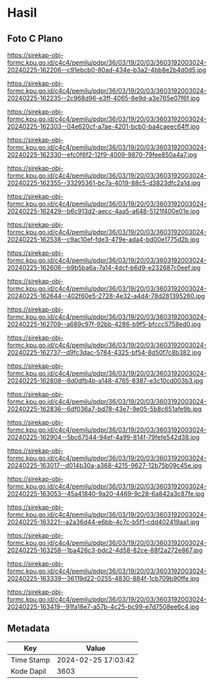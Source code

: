 # Hasil

## Foto C Plano

https://sirekap-obj-formc.kpu.go.id/c4c4/pemilu/pdpr/36/03/19/20/03/3603192003024-20240225-162206--c91ebcb0-80ad-434e-b3a2-4bb8e2b4d0d5.jpg

https://sirekap-obj-formc.kpu.go.id/c4c4/pemilu/pdpr/36/03/19/20/03/3603192003024-20240225-162235--2c968d96-e3ff-4065-8e9d-a3e765e07f6f.jpg

https://sirekap-obj-formc.kpu.go.id/c4c4/pemilu/pdpr/36/03/19/20/03/3603192003024-20240225-162303--04e620cf-a7ae-4201-bcb0-ba4caeec64ff.jpg

https://sirekap-obj-formc.kpu.go.id/c4c4/pemilu/pdpr/36/03/19/20/03/3603192003024-20240225-162330--efc0f6f2-12f9-4009-9870-79fee850a4a7.jpg

https://sirekap-obj-formc.kpu.go.id/c4c4/pemilu/pdpr/36/03/19/20/03/3603192003024-20240225-162355--33295361-bc7a-4019-88c5-d3823dfc2a1d.jpg

https://sirekap-obj-formc.kpu.go.id/c4c4/pemilu/pdpr/36/03/19/20/03/3603192003024-20240225-162429--b6c913d2-aecc-4aa5-a648-5121f400e01e.jpg

https://sirekap-obj-formc.kpu.go.id/c4c4/pemilu/pdpr/36/03/19/20/03/3603192003024-20240225-162538--c9ac10ef-fde3-479e-ada4-bd00e1775d2b.jpg

https://sirekap-obj-formc.kpu.go.id/c4c4/pemilu/pdpr/36/03/19/20/03/3603192003024-20240225-162606--b9b5ba6a-7a14-4dcf-b6d9-e232687c0eef.jpg

https://sirekap-obj-formc.kpu.go.id/c4c4/pemilu/pdpr/36/03/19/20/03/3603192003024-20240225-162644--402f60e5-2728-4e32-a4d4-78d281395260.jpg

https://sirekap-obj-formc.kpu.go.id/c4c4/pemilu/pdpr/36/03/19/20/03/3603192003024-20240225-162709--a689c97f-92bb-4286-b9f5-bfccc5758ed0.jpg

https://sirekap-obj-formc.kpu.go.id/c4c4/pemilu/pdpr/36/03/19/20/03/3603192003024-20240225-162737--d9fc3dac-5784-4325-bf54-8d50f7c8b382.jpg

https://sirekap-obj-formc.kpu.go.id/c4c4/pemilu/pdpr/36/03/19/20/03/3603192003024-20240225-162808--8d0dfb4b-a148-4765-8387-e3c10cd003b3.jpg

https://sirekap-obj-formc.kpu.go.id/c4c4/pemilu/pdpr/36/03/19/20/03/3603192003024-20240225-162836--6df036a7-bd78-43e7-9e05-5b8c651afe9b.jpg

https://sirekap-obj-formc.kpu.go.id/c4c4/pemilu/pdpr/36/03/19/20/03/3603192003024-20240225-162904--5bc67544-94ef-4a99-814f-79fefe542d38.jpg

https://sirekap-obj-formc.kpu.go.id/c4c4/pemilu/pdpr/36/03/19/20/03/3603192003024-20240225-163017--d014b30a-a368-4215-9627-12b75b09c45e.jpg

https://sirekap-obj-formc.kpu.go.id/c4c4/pemilu/pdpr/36/03/19/20/03/3603192003024-20240225-163053--45a41840-9a20-4469-9c28-6a842a3c87fe.jpg

https://sirekap-obj-formc.kpu.go.id/c4c4/pemilu/pdpr/36/03/19/20/03/3603192003024-20240225-163221--a2a36d44-e6bb-4c7c-b5f1-cdd402419aa1.jpg

https://sirekap-obj-formc.kpu.go.id/c4c4/pemilu/pdpr/36/03/19/20/03/3603192003024-20240225-163258--1ba426c3-bdc2-4d58-82ce-88f2a272e867.jpg

https://sirekap-obj-formc.kpu.go.id/c4c4/pemilu/pdpr/36/03/19/20/03/3603192003024-20240225-163339--36119d22-0255-4830-884f-1cb709b90ffe.jpg

https://sirekap-obj-formc.kpu.go.id/c4c4/pemilu/pdpr/36/03/19/20/03/3603192003024-20240225-163419--91fa18e7-a57b-4c25-bc99-e7d7508ee6c4.jpg


## Metadata

| Key        | Value               |
| ---------- | ------------------- |
| Time Stamp | 2024-02-25 17:03:42 |
| Kode Dapil | 3603                |



